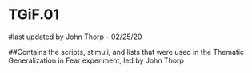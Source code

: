 # TGiF.01
#last updated by John Thorp - 02/25/20

##Contains the scripts, stimuli, and lists that were used in the Thematic Generalization in Fear experiment, led by John Thorp